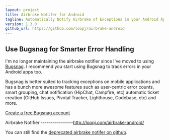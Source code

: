 ```yaml
---
layout: project
title: Airbrake Notifer for Android
tagline: Automatically Notify Airbrake of Exceptions in your Android App
version: 1.3.0
github_url: https://github.com/loopj/airbrake-android
---
```



Use Bugsnag for Smarter Error Handling
--------------------------------------

I'm no longer maintaining the airbrake notifier since I've moved to using
[Bugsnag](https://bugsnag.com). I recommend you start using Bugsnag to
track errors in your Android apps too.

Bugsnag is better suited to tracking exceptions on mobile applications
and has a bunch more awesome features such as user-centric error counts,
smart grouping, chat notification (HipChat, Campfire, etc) automatic ticket
creation (GitHub Issues, Pivotal Tracker, Lighthouse, Codebase, etc) and
more.


[Create a free Bugsnag account](https://bugsnag.com)



Airbrake Notifier
----------------http://loopj.com/airbrake-android/

You can still find the [deprecated airbrake notifer on github](https://github.com/loopj/airbrake-android).
